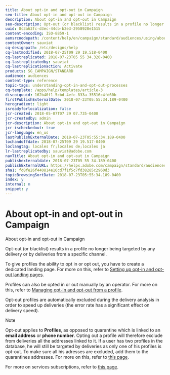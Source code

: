 ```yaml
---
title: About opt-in and opt-out in Campaign
seo-title: About opt-in and opt-out in Campaign
description: About opt-in and opt-out in Campaign
seo-description: Opt-out (or blacklist) results in a profile no longer being targeted by any delivery or by deliveries from a specific channel.
uuid: 8c3a63fc-d3ec-44cb-b2e3-2958928e1515
content-encoding: ISO-8859-1
aemsrcnodepath: /content/help/en/campaign/standard/audiences/using/about-opt-in-and-opt-out-in-campaign
contentOwner: sauviat
cq-designpath: /etc/designs/help
cq-lastmodified: 2018-07-25T09 29 19.518-0400
cq-lastreplicated: 2018-07-23T05 55 34.320-0400
cq-lastreplicatedby: sauviat
cq-lastreplicationaction: Activate
products: SG_CAMPAIGN/STANDARD
audience: audiences
content-type: reference
topic-tags: understanding-opt-in-and-opt-out-processes
cq-template: /apps/help/templates/article-3
discoiquuid: 162b40f1-5cbd-4efc-833a-35516c4fd60b
firstPublishExternalDate: 2018-07-23T05:55:34.189-0400
herogradient: light
isreadyforlocalization: false
jcr-created: 2018-05-07T07 29 07.735-0400
jcr-createdby: admin
jcr-description: About opt-in and opt-out in Campaign
jcr-ischeckedout: true
jcr-language: en_us
lastPublishExternalDate: 2018-07-23T05:55:34.189-0400
lochandoffdate: 2018-07-25T09 29 19.517-0400
loclangtag: locales fr;locales de;locales ja
lr-lastreplicatedby: sauviat@adobe.com
navTitle: About opt-in and opt-out in Campaign
publishexternaldate: 2018-07-23T05 55 34.189-0400
publishExternalURL: https://helpx.adobe.com/campaign/standard/audiences/using/about-opt-in-and-opt-out-in-campaign.html
sha1: fd8fe26f440814e16cd7f1f5c7fd38285c2960d3
topicBrowsingSortDate: 2018-07-23T05:55:34.189-0400
index: y
internal: n
snippet: y
---
```


# About opt-in and opt-out in Campaign

About opt-in and opt-out in Campaign

Opt-out (or blacklist) results in a profile no longer being targeted by any delivery or by deliveries from a specific channel.

To give profiles the ability to opt in or opt out, you have to create a dedicated landing page. For more on this, refer to [Setting up opt-in and opt-out landing pages](../../audiences/using/managing-opt-in-and-opt-out-in-campaign.md#setting-up-opt-in-and-opt-out-landing-pages).

Profiles can also be opted in or out manually by an operator. For more on this, refer to [Managing opt-in and opt-out from a profile](../../audiences/using/managing-opt-in-and-opt-out-in-campaign.md#managing-opt-in-and-opt-out-from-a-profile).

Opt-out profiles are automatically excluded during the delivery analysis in order to speed up deliveries (the error rate has a significant effect on delivery speed).

>[!NOTE]
>
>Opt-out applies to **Profiles**, as opposed to quarantine which is linked to an **email address** or **phone number**. Opting out a profile will therefore exclude from deliveries all the addresses linked to it. If a user has two profiles in the database, he will still be targeted by deliveries as only one of his profiles is opt-out. To make sure all his adresses are excluded, add them to the quarantines addresses. For more on this, refer to [this page](../../sending/using/understanding-quarantine-management.md#identifying-quarantined-addresses-for-the-entire-platform).

For more on services subscriptions, refer to [this page](../../audiences/using/about-subscriptions.md).
